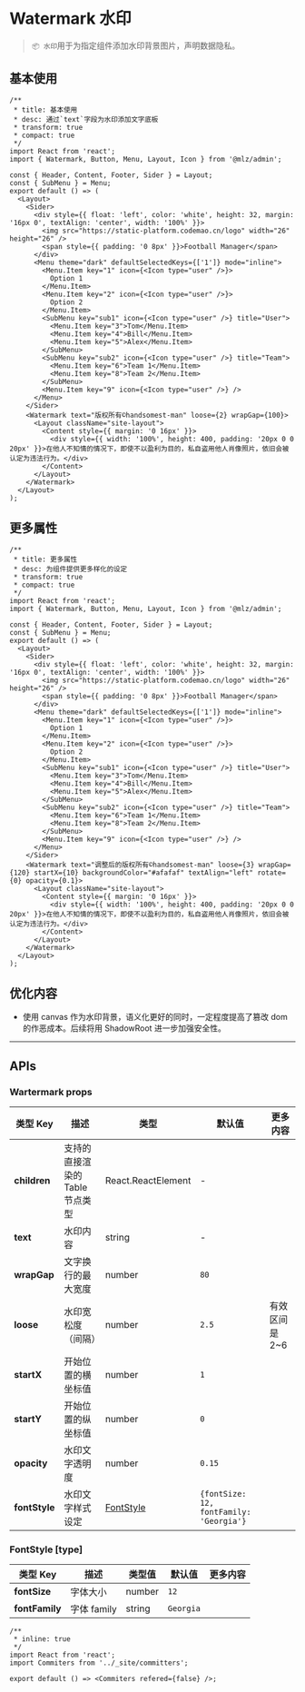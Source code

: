 # Watermark 水印

> `📦 水印`用于为指定组件添加水印背景图片，声明数据隐私。

## 基本使用

```tsx
/**
 * title: 基本使用
 * desc: 通过`text`字段为水印添加文字底板
 * transform: true
 * compact: true
 */
import React from 'react';
import { Watermark, Button, Menu, Layout, Icon } from '@mlz/admin';

const { Header, Content, Footer, Sider } = Layout;
const { SubMenu } = Menu;
export default () => (
  <Layout>
    <Sider>
      <div style={{ float: 'left', color: 'white', height: 32, margin: '16px 0', textAlign: 'center', width: '100%' }}>
        <img src="https://static-platform.codemao.cn/logo" width="26" height="26" />
        <span style={{ padding: '0 8px' }}>Football Manager</span>
      </div>
      <Menu theme="dark" defaultSelectedKeys={['1']} mode="inline">
        <Menu.Item key="1" icon={<Icon type="user" />}>
          Option 1
        </Menu.Item>
        <Menu.Item key="2" icon={<Icon type="user" />}>
          Option 2
        </Menu.Item>
        <SubMenu key="sub1" icon={<Icon type="user" />} title="User">
          <Menu.Item key="3">Tom</Menu.Item>
          <Menu.Item key="4">Bill</Menu.Item>
          <Menu.Item key="5">Alex</Menu.Item>
        </SubMenu>
        <SubMenu key="sub2" icon={<Icon type="user" />} title="Team">
          <Menu.Item key="6">Team 1</Menu.Item>
          <Menu.Item key="8">Team 2</Menu.Item>
        </SubMenu>
        <Menu.Item key="9" icon={<Icon type="user" />} />
      </Menu>
    </Sider>
    <Watermark text="版权所有©️handsomest-man" loose={2} wrapGap={100}>
      <Layout className="site-layout">
        <Content style={{ margin: '0 16px' }}>
          <div style={{ width: '100%', height: 400, padding: '20px 0 0 20px' }}>在他人不知情的情况下，即使不以盈利为目的，私自盗用他人肖像照片，依旧会被认定为违法行为。</div>
        </Content>
      </Layout>
    </Watermark>
  </Layout>
);
```

## 更多属性

```tsx
/**
 * title: 更多属性
 * desc: 为组件提供更多样化的设定
 * transform: true
 * compact: true
 */
import React from 'react';
import { Watermark, Button, Menu, Layout, Icon } from '@mlz/admin';

const { Header, Content, Footer, Sider } = Layout;
const { SubMenu } = Menu;
export default () => (
  <Layout>
    <Sider>
      <div style={{ float: 'left', color: 'white', height: 32, margin: '16px 0', textAlign: 'center', width: '100%' }}>
        <img src="https://static-platform.codemao.cn/logo" width="26" height="26" />
        <span style={{ padding: '0 8px' }}>Football Manager</span>
      </div>
      <Menu theme="dark" defaultSelectedKeys={['1']} mode="inline">
        <Menu.Item key="1" icon={<Icon type="user" />}>
          Option 1
        </Menu.Item>
        <Menu.Item key="2" icon={<Icon type="user" />}>
          Option 2
        </Menu.Item>
        <SubMenu key="sub1" icon={<Icon type="user" />} title="User">
          <Menu.Item key="3">Tom</Menu.Item>
          <Menu.Item key="4">Bill</Menu.Item>
          <Menu.Item key="5">Alex</Menu.Item>
        </SubMenu>
        <SubMenu key="sub2" icon={<Icon type="user" />} title="Team">
          <Menu.Item key="6">Team 1</Menu.Item>
          <Menu.Item key="8">Team 2</Menu.Item>
        </SubMenu>
        <Menu.Item key="9" icon={<Icon type="user" />} />
      </Menu>
    </Sider>
    <Watermark text="调整后的版权所有©️handsomest-man" loose={3} wrapGap={120} startX={10} backgroundColor="#afafaf" textAlign="left" rotate={0} opacity={0.1}>
      <Layout className="site-layout">
        <Content style={{ margin: '0 16px' }}>
          <div style={{ width: '100%', height: 400, padding: '20px 0 0 20px' }}>在他人不知情的情况下，即使不以盈利为目的，私自盗用他人肖像照片，依旧会被认定为违法行为。</div>
        </Content>
      </Layout>
    </Watermark>
  </Layout>
);
```

## 优化内容

- 使用 canvas 作为水印背景，语义化更好的同时，一定程度提高了篡改 dom 的作恶成本。后续将用 ShadowRoot 进一步加强安全性。

---

## APIs

### Wartermark props

| 类型 Key      | 描述                            | 类型                         | 默认值                                  | 更多内容       |
| ------------- | ------------------------------- | ---------------------------- | --------------------------------------- | -------------- |
| **children**  | 支持的直接渲染的 Table 节点类型 | React.ReactElement           | -                                       |                |
| **text**      | 水印内容                        | string                       | -                                       |                |
| **wrapGap**   | 文字换行的最大宽度              | number                       | `80`                                    |                |
| **loose**     | 水印宽松度（间隔）              | number                       | `2.5`                                   | 有效区间是 2~6 |
| **startX**    | 开始位置的横坐标值              | number                       | `1`                                     |                |
| **startY**    | 开始位置的纵坐标值              | number                       | `0`                                     |                |
| **opacity**   | 水印文字透明度                  | number                       | `0.15`                                  |                |
| **fontStyle** | 水印文字样式设定                | [FontStyle](#fontstyle-type) | `{fontSize: 12, fontFamily: 'Georgia'}` |                |

### FontStyle [type]

| 类型 Key       | 描述        | 类型值 | 默认值    | 更多内容 |
| -------------- | ----------- | ------ | --------- | -------- |
| **fontSize**   | 字体大小    | number | `12`      |          |
| **fontFamily** | 字体 family | string | `Georgia` |          |

```tsx
/**
 * inline: true
 */
import React from 'react';
import Commiters from '../_site/committers';

export default () => <Commiters refered={false} />;
```
